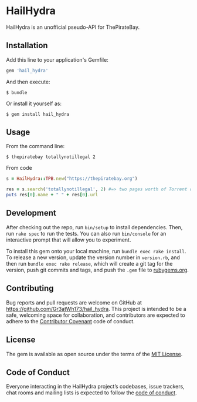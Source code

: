 # HailHydra

HailHydra is an unofficial pseudo-API for ThePirateBay.

## Installation

Add this line to your application's Gemfile:

```ruby
gem 'hail_hydra'
```

And then execute:

    $ bundle

Or install it yourself as:

    $ gem install hail_hydra

## Usage

From the command line:
```
$ thepiratebay totallynotillegal 2
```

From code
```ruby
s = HailHydra::TPB.new("https://thepiratebay.org")

res = s.search('totallynotillegal', 2) #=> two pages worth of Torrent objects
puts res[0].name + " " + res[0].url 

```

## Development

After checking out the repo, run `bin/setup` to install dependencies. Then, run `rake spec` to run the tests. You can also run `bin/console` for an interactive prompt that will allow you to experiment.

To install this gem onto your local machine, run `bundle exec rake install`. To release a new version, update the version number in `version.rb`, and then run `bundle exec rake release`, which will create a git tag for the version, push git commits and tags, and push the `.gem` file to [rubygems.org](https://rubygems.org).

## Contributing

Bug reports and pull requests are welcome on GitHub at https://github.com/Gr3atWh173/hail_hydra. This project is intended to be a safe, welcoming space for collaboration, and contributors are expected to adhere to the [Contributor Covenant](http://contributor-covenant.org) code of conduct.

## License

The gem is available as open source under the terms of the [MIT License](https://opensource.org/licenses/MIT).

## Code of Conduct

Everyone interacting in the HailHydra project’s codebases, issue trackers, chat rooms and mailing lists is expected to follow the [code of conduct](https://github.com/Gr3atWh173/hail_hydra/blob/master/CODE_OF_CONDUCT.md).
